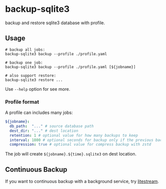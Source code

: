 # backup-sqlite3

backup and restore sqlite3 database with profile.

## Usage

```shell
# backup all jobs:
backup-sqlite3 backup --profile ./profile.yaml

# backup one job:
backup-sqlite3 backup --profile ./profile.yaml [${jobname}]

# also support restore:
backup-sqlite3 restore ...
```

Use `--help` option for see more.

### Profile format

A profile can includes many jobs:

```yaml
${jobname}:
  db_path:  "..." # source database path
  dest_dir: "..." # dest location
  retention: 1 # optional value for how many backups to keep
  interval: 1800 # optional seconds for backup only if the previous backup is outdated
  compression: true # optional value for compress backup with zstd
```

The job will create `${jobname}.${time}.sqlite3` on dest location.

## Continuous Backup

If you want to continuous backup with a background service, try [litestream](https://litestream.io/).
